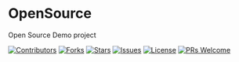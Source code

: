 

# OpenSource 
Open Source Demo project
  
[![Contributors](https://img.shields.io/github/contributors/yourname/yourrepo)](https://github.com/nagaumamahesh/OpenSource//graphs/contributors)
[![Forks](https://img.shields.io/github/forks/yourname/yourrepo)](https://github.com/nagaumamahesh/OpenSource//network/members)
[![Stars](https://img.shields.io/github/stars/yourname/yourrepo)](https://github.com/nagaumamahesh/OpenSource//stargazers)
[![Issues](https://img.shields.io/github/issues/yourname/yourrepo)](https://github.com/nagaumamahesh/OpenSource//issues)
[![License](https://img.shields.io/github/license/nagaumamahesh/OpenSource)](LICENSE)
[![PRs Welcome](https://img.shields.io/badge/PRs-welcome-brightgreen.svg?style=flat-square)](CONTRIBUTING.md)

